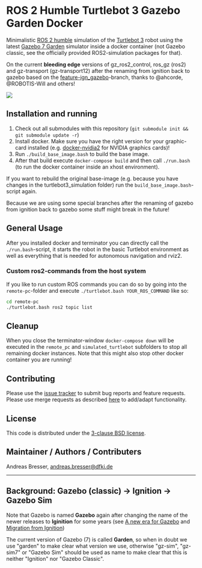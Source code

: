# ROS 2 Humble Turtlebot 3 Gazebo Garden Docker
Minimalistic [ROS 2 humble](https://docs.ros.org/en/humble/index.html) simulation of the [Turtlebot 3](https://www.turtlebot.com/turtlebot3/) robot using the latest [Gazebo 7 Garden](https://gazebosim.org/) simulator inside a docker container (not Gazebo classic, see the officially provided ROS2-simulation packages for that).

On the current **bleeding edge** versions of gz_ros2_control, ros_gz (ros2) and gz-transport (gz-transport12) after the renaming from ignition back to gazebo
based on the [feature-ign_gazebo](https://github.com/ROBOTIS-GIT/turtlebot3_simulations/tree/feature-ign_gazebo)-branch, thanks to @ahcorde, @ROBOTIS-Will and others!

![](doc/gz_sim_and_rviz2.gif)

## Installation and running
1. Check out all submodules with this repository (`git submodule init && git submodule update -r`)
1. Install docker. Make sure you have the right version for your graphic-card installed (e.g. [docker-nvidia2](https://docs.nvidia.com/datacenter/cloud-native/container-toolkit/install-guide.html#docker) for NVIDIA graphics cards)!
1. Run `./build_base_image.bash` to build the base image.
1. After that build execute `docker-compose build` and then call `./run.bash` (to run the docker container inside an xhost environment).

If you want to rebuild the original base-image (e.g. because you have changes in the turtlebot3_simulation folder) run the `build_base_image.bash`-script again.

Because we are using some special branches after the renaming of gazebo from ignition back to gazebo some stuff might break in the future!

## General Usage
After you installed docker and terminator you can directly call the `./run.bash`-script, it starts the robot in the basic Turtlebot environment as well as everything that is needed for autonomous navigation and rviz2.

### Custom ros2-commands from the host system
If you like to run custom ROS commands you can do so by going into the `remote-pc`-folder and execute `./turtlebot.bash YOUR_ROS_COMMAND` like so:

```bash
cd remote-pc
./turtlebot.bash ros2 topic list
```

## Cleanup
When you close the terminator-window `docker-compose down` will be executed in the `remote_pc` and `simulated_turtlebot` subfolders to stop all remaining docker instances. Note that this might also stop other docker container you are running!

## Contributing

Please use the [issue tracker](https://github.com/brean/ros2-turtlebot3-gazebo-docker/issues) to submit bug reports and feature requests. Please use merge requests as described [here](/CONTRIBUTING.md) to add/adapt functionality. 

## License

This code is distributed under the [3-clause BSD license](https://opensource.org/licenses/BSD-3-Clause).

## Maintainer / Authors / Contributers

Andreas Bresser, andreas.bresser@dfki.de

---

## Background: Gazebo (classic) → Ignition → Gazebo Sim
Note that Gazebo is named **Gazebo** again after changing the name of the newer releases to **Iginition** for some years (see [A new era for Gazebo](https://community.gazebosim.org/t/a-new-era-for-gazebo/1356) and [Migration from Ignition](https://gazebosim.org/docs/garden/migration_from_ignition))

The current version of Gazebo (7) is called **Garden**, so when in doubt we use "garden" to make clear what version we use, otherwise "gz-sim", "gz-sim7" or "Gazebo Sim" should be used as name to make clear that this is neither "Ignition" nor "Gazebo Classic".
